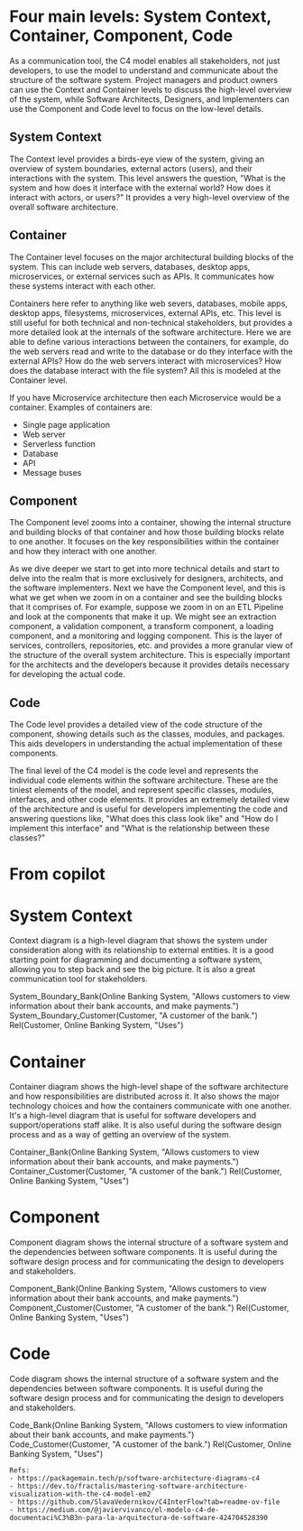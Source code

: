 # Four main levels: System Context, Container, Component, Code

As a communication tool, the C4 model enables all stakeholders, not just developers, to use the model to understand and communicate about the structure of the software system. Project managers and product owners can use the Context and Container levels to discuss the high-level overview of the system, while Software Architects, Designers, and Implementers can use the Component and Code level to focus on the low-level details.

## System Context
The Context level provides a birds-eye view of the system, giving an overview of system boundaries, external actors (users), and their interactions with the system.
This level answers the question, "What is the system and how does it interface with the external world? How does it interact with actors, or users?" It provides a very high-level overview of the overall software architecture.

## Container
The Container level focuses on the major architectural building blocks of the system. This can include web servers, databases, desktop apps, microservices, or external services such as APIs. It communicates how these systems interact with each other.

Containers here refer to anything like web severs, databases, mobile apps, desktop apps, filesystems, microservices, external APIs, etc. This level is still useful for both technical and non-technical stakeholders, but provides a more detailed look at the internals of the software architecture. Here we are able to define various interactions between the containers, for example, do the web servers read and write to the database or do they interface with the external APIs? How do the web servers interact with microservices? How does the database interact with the file system? All this is modeled at the Container level.

If you have Microservice architecture then each Microservice would be a container.
Examples of containers are:
- Single page application
- Web server
- Serverless function
- Database
- API
- Message buses

## Component
The Component level zooms into a container, showing the internal structure and building blocks of that container and how those building blocks relate to one another. It focuses on the key responsibilities within the container and how they interact with one another.

As we dive deeper we start to get into more technical details and start to delve into the realm that is more exclusively for designers, architects, and the software implementers. Next we have the Component level, and this is what we get when we zoom in on a container and see the building blocks that it comprises of. For example, suppose we zoom in on an ETL Pipeline and look at the components that make it up. We might see an extraction component, a validation component, a transform component, a loading component, and a monitoring and logging component. This is the layer of services, controllers, repositories, etc. and provides a more granular view of the structure of the overall system architecture. This is especially important for the architects and the developers because it provides details necessary for developing the actual code.

## Code
The Code level provides a detailed view of the code structure of the component, showing details such as the classes, modules, and packages. This aids developers in understanding the actual implementation of these components.

The final level of the C4 model is the code level and represents the individual code elements within the software architecture. These are the tiniest elements of the model, and represent specific classes, modules, interfaces, and other code elements. It provides an extremely detailed view of the architecture and is useful for developers implementing the code and answering questions like, "What does this class look like" and "How do I implement this interface" and "What is the relationship between these classes?"

# From copilot
# System Context

Context diagram is a high-level diagram that shows the system under consideration along with its relationship to external entities. It is a good starting point for diagramming and documenting a software system, allowing you to step back and see the big picture. It is also a great communication tool for stakeholders.

System_Boundary_Bank(Online Banking System, "Allows customers to view information about their bank accounts, and make payments.")
System_Boundary_Customer(Customer, "A customer of the bank.")
Rel(Customer, Online Banking System, "Uses")

# Container
Container diagram shows the high-level shape of the software architecture and how responsibilities are distributed across it. It also shows the major technology choices and how the containers communicate with one another. It's a high-level diagram that is useful for software developers and support/operations staff alike. It is also useful during the software design process and as a way of getting an overview of the system.

Container_Bank(Online Banking System, "Allows customers to view information about their bank accounts, and make payments.")
Container_Customer(Customer, "A customer of the bank.")
Rel(Customer, Online Banking System, "Uses")

# Component
Component diagram shows the internal structure of a software system and the dependencies between software components. It is useful during the software design process and for communicating the design to developers and stakeholders.

Component_Bank(Online Banking System, "Allows customers to view information about their bank accounts, and make payments.")
Component_Customer(Customer, "A customer of the bank.")
Rel(Customer, Online Banking System, "Uses")

# Code
Code diagram shows the internal structure of a software system and the dependencies between software components. It is useful during the software design process and for communicating the design to developers and stakeholders.

Code_Bank(Online Banking System, "Allows customers to view information about their bank accounts, and make payments.")
Code_Customer(Customer, "A customer of the bank.")
Rel(Customer, Online Banking System, "Uses")
```
Refs:
- https://packagemain.tech/p/software-architecture-diagrams-c4
- https://dev.to/fractalis/mastering-software-architecture-visualization-with-the-c4-model-em2
- https://github.com/SlavaVedernikov/C4InterFlow?tab=readme-ov-file
- https://medium.com/@javiervivanco/el-modelo-c4-de-documentaci%C3%B3n-para-la-arquitectura-de-software-424704528390